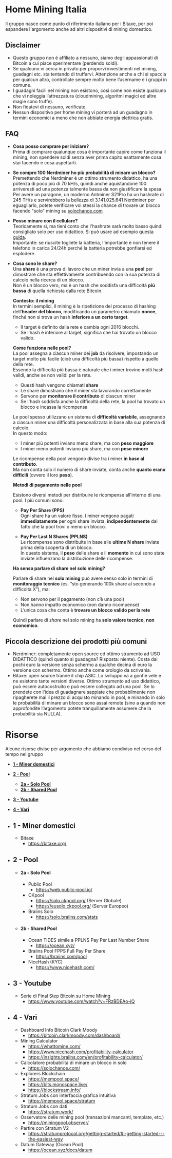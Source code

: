 # Home Mining Italia
Il gruppo nasce come punto di riferimento italiano per i Bitaxe, per poi espandere l'argomento anche ad altri dispositivi di mining domestico.
## Disclaimer
- Questo gruppo non è affiliato a nessuno, siamo degli appassionati di Bitcoin a cui piace sperimentare (perdendo soldi).<br>
- Se qualcuno vi cerca in privato per proporvi investimenti nel mining, guadagni etc. sta tentando di truffarvi. Attenzione anche a chi si spaccia per qualcun altro, controllate sempre molto bene l’username e i gruppi in comune.<br>
- I guadagni facili nel mining non esistono, così come non esiste qualcuno che vi noleggia l’attrezzatura (cloudmining, algoritmi magici ed altre magie sono truffe).
- Non fidatevi di nessuno, verificate.<br>
- Nessun dispositivo per home mining vi porterà ad un guadagno in termini economici a meno che non abbiate energia elettrica gratis.

## FAQ
- **Cosa posso comprare per iniziare?**<br>
Prima di comprare qualunque cosa è importante capire come funziona il mining, non spendere soldi senza aver prima capito esattamente cosa stai facendo e cosa aspettarti.<br>
- **Se compro 100 Nerdminer ho più probabilità di minare un blocco?**<br>
Premettendo che Nerdminer è un ottimo strumento didattico, ha una potenza di poco più di 70 kH/s, quindi anche aquistandone 100 arriveresti ad una potenza talmente bassa da non giustificare la spesa.<br>
Per avere un paragone, un moderno Antminer S21Pro ha un hashrate di 245 TH/s e servirebbero la bellezza di 3.141.025.641 Nerdminer per eguagliarlo, potete verificare voi stessi la chance di trovare un blocco facendo "solo" mining su [solochance.com](https://solochance.com/)<br>
- **Posso minare con il cellulare?**<br>
Teoricamente sì, ma tieni conto che l'hashrate sarà molto basso quindi consigliato solo per uso didattico. Si può usare ad esempio questa [guida](https://github.com/smartm0use/smartino).<br>
Importante: se riuscite togliete la batteria, l'importante è non tenere il telefono in carica 24/24h perché la batteria potrebbe gonfiarsi ed esplodere.
- **Cosa sono le share?**  
  Una **share** è una prova di lavoro che un miner invia a una **pool** per dimostrare che sta effettivamente contribuendo con la sua potenza di calcolo nella ricerca di un blocco.  
  Non è un blocco vero, ma è un hash che soddisfa una difficoltà **più bassa** di quella richiesta dalla rete Bitcoin.

  **Contesto: il mining**<br>
  In termini semplici, il mining è la ripetizione del processo di hashing dell’**header del blocco**, modificando un parametro chiamato **nonce**, finché non si trova un hash **inferiore a un certo target**.

  - Il target è definito dalla rete e cambia ogni 2016 blocchi.
  - Se l’hash è inferiore al target, significa che hai trovato un blocco valido.

  **Come funziona nelle pool?**<br>
  La pool assegna a ciascun miner dei **job** da risolvere, impostando un target molto più facile (cioè una difficoltà più bassa) rispetto a quello della rete.  
  Essendo la difficoltà più bassa è naturale che i miner trovino molti hash validi, anche se non validi per la rete.

  - Questi hash vengono chiamati **share**
  - Le share dimostrano che il miner sta lavorando correttamente
  - Servono per **monitorare il contributo** di ciascun miner
  - Se l'hash soddisfa anche la difficoltà della rete, la pool ha trovato un blocco e incassa la ricompensa

  Le pool spesso utilizzano un sistema di **difficoltà variabile**, assegnando a ciascun miner una difficoltà personalizzata in base alla sua potenza di calcolo.  
  In questo modo:

  - I miner più potenti inviano meno share, ma con **peso maggiore**
  - I miner meno potenti inviano più share, ma con **peso minore**

  Le ricompense della pool vengono divise tra i miner **in base al contributo**.  
  Ma non conta solo il numero di share inviate, conta anche **quanto erano difficili** (ovvero il loro **peso**).

  **Metodi di pagamento nelle pool**<br>

  Esistono diversi metodi per distribuire le ricompense all'interno di una pool. I più comuni sono:

  - **Pay Per Share (PPS)**  
    Ogni share ha un valore fisso. I miner vengono pagati **immediatamente** per ogni share inviata, **indipendentemente** dal fatto che la pool trovi o meno un blocco.

  - **Pay Per Last N Shares (PPLNS)**  
    Le ricompense sono distribuite in base alle **ultime N share** inviate prima della scoperta di un blocco.  
    In questo sistema, il **peso** delle share e il **momento** in cui sono state inviate influenzano la distribuzione delle ricompense.

  **Ha senso parlare di share nel solo mining?**<br>

  Parlare di share nel **solo mining** può avere senso solo in termini di **monitoraggio tecnico** (es. “sto generando 100k share al secondo a difficoltà X”), ma:

  - Non servono per il pagamento (non c’è una pool)
  - Non hanno impatto economico (non danno ricompense)
  - L’unica cosa che conta è **trovare un blocco valido per la rete**

  Quindi parlare di *share* nel solo mining ha **solo valore tecnico**, **non economico**.



## Piccola descrizione dei prodotti più comuni 
- Nerdminer: completamente open source ed ottimo strumento ad USO DIDATTICO (quindi quanto si guadagna? Risposta: niente). Costa dai pochi euro la versione senza schermo a qualche decina di euro la versione con schermo. Ottimo anche come orologio da scrivania.<br>
- Bitaxe: open source tranne il chip ASIC. Lo sviluppo va a gonfie vele e ne esistono tante versioni diverse. Ottimo strumento ad uso didattico, può essere autocostruito e può essere collegato ad una pool. Se lo prendete con l’idea di guadagnare sappiate che probabilmente non ripagherete mai il prezzo di acquisto minando in pool, e minando in solo le probabilità di minare un blocco sono assai remote (sino a quando non approfondite l’argomento potete tranquillamente assumere che la probabilità sia NULLA).

# Risorse
Alcune risorse divise per argomento che abbiamo condiviso nel corso del tempo nel gruppo
- [**1 - Miner domestici**](#1---Miner-domestici)
- [**2 - Pool**](#2---Pool)
  - [**2a - Solo Pool**](#2a---Solo-Pool)
  - [**2b - Shared Pool**](#2b---Shared-Pool)
- [**3 - Youtube**](#3---Youtube)
- [**4 - Vari**](#4---Vari)
- ## **1 - Miner domestici** 
    - Bitaxe 
       - https://bitaxe.org/
- ## **2 - Pool**
    - #### **2a - Solo Pool**
        - Public Pool
          - https://web.public-pool.io/
        - CKpool
          - https://solo.ckpool.org/ (Server Globale)
          - https://eusolo.ckpool.org/ (Server Europeo)
        - Braiins Solo
          - https://solo.braiins.com/stats
            
    - #### **2b - Shared Pool**
        - Ocean  TIDES simile a PPLNS Pay Per Last Number Share
          - https://ocean.xyz/
        - Braiins Pool FPPS Full Pay Per Share
          - https://braiins.com/pool
        - NiceHash (KYC)
          - https://www.nicehash.com/
  
- ## **3 - Youtube**
    - Serie di Final Step Bitcoin su Home Mining
       - https://www.youtube.com/watch?v=FRzBDEAo-jQ
- ## **4 - Vari**
    - Dashboard Info Bitcoin Clark Moody
       - https://bitcoin.clarkmoody.com/dashboard/
    - Mining Calculator
       - https://whattomine.com/  
       - https://www.nicehash.com/profitability-calculator
       - https://insights.braiins.com/en/profitability-calculator/
    - Calcolatore probabilità di minare un blocco in solo
       - https://solochance.com/
    - Explorers Blockchain
       - https://mempool.space/
       - https://bits.monospace.live/
       - https://blockstream.info/
    - Stratum Jobs con interfaccia grafica intuitiva
       - https://mempool.space/stratum
    - Stratum Jobs con dati
       - https://stratum.work/
    - Osservatore delle mining pool (transazioni mancanti, template, etc.)
       - https://miningpool.observer/
    - Partire con Stratum V2
       - https://stratumprotocol.org/getting-started/#i-getting-started---the-easiest-way
    - Datum Gateway (Ocean Pool)
       - https://ocean.xyz/docs/datum

           
